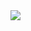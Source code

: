 <smil>
<head>
<layout>
 <root-layout/>
<region id="Text" top="70%" left="0%" height="30%" width="100%" fit="scroll"/>
<region id="Image" top="0%" left="0%" height="70%" width="100%" fit="meet"/>
</layout>
</head>
<body>
<par dur="10s">
<img src="370F52F6-.jpg" region="Image"/>
</par>
</body>
</smil>

